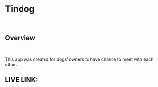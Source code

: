 <h1><strong>Tindog</strong></h1>
<br>
<h2>Overview</h2>
<br>
<p>This app was created for dogs' owners to have chance to meet with each other.</p>
<h2>LIVE LINK: <a href="https://ahmedtakeshy.github.io/Tindog-website/"></a></h2>

<br></br>
